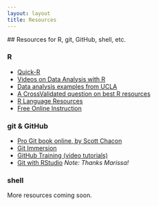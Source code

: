 ```yaml
---
layout: layout
title: Resources
---
```

<section class="content">
## Resources for R, git, GitHub, shell, etc.

### R
- [Quick-R](http://www.statmethods.net/)
- [Videos on Data Analysis with R](http://jeromyanglim.blogspot.com/2010/05/videos-on-data-analysis-with-r.html)
- [Data analysis examples from UCLA](http://www.ats.ucla.edu/stat/dae/)
- [A CrossValidated question on best R resources](http://stats.stackexchange.com/questions/138/resources-for-learning-r)
- [R Language Resources](http://www.revolutionanalytics.com/r-language-resources)
- [Free Online Instruction](http://r-dir.com/learn/courses.html)

### git & GitHub
- [Pro Git book online, by Scott Chacon](http://git-scm.com/book)
- [Git Immersion](http://gitimmersion.com/)
- [GitHub Training (video tutorials)](http://training.github.com/resources/videos/)
- [Git with RStudio](http://nicercode.github.io/git/rstudio.html) _Note: Thanks Marissa!_

### shell

More resources coming soon.  
</section>
